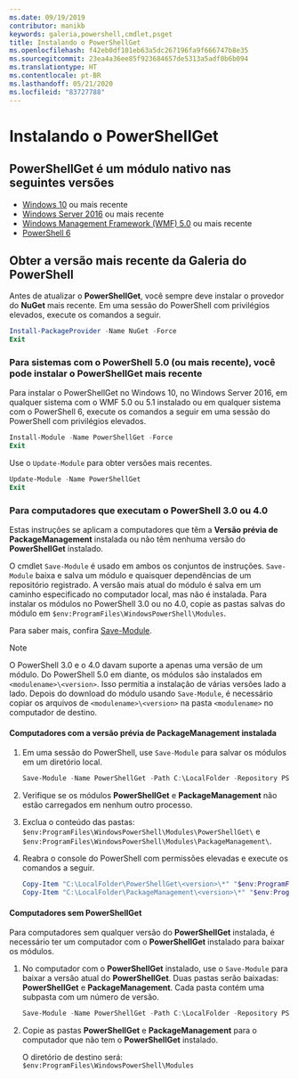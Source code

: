 ```yaml
---
ms.date: 09/19/2019
contributor: manikb
keywords: galeria,powershell,cmdlet,psget
title: Instalando o PowerShellGet
ms.openlocfilehash: f42eb0df101eb63a5dc267196fa9f666747b8e35
ms.sourcegitcommit: 23ea4a36ee85f923684657de5313a5adf0b6b094
ms.translationtype: HT
ms.contentlocale: pt-BR
ms.lasthandoff: 05/21/2020
ms.locfileid: "83727788"
---
```

# <a name="installing-powershellget"></a>Instalando o PowerShellGet

## <a name="powershellget-is-an-in-box-module-in-the-following-releases"></a>PowerShellGet é um módulo nativo nas seguintes versões

- [Windows 10](https://www.microsoft.com/windows) ou mais recente
- [Windows Server 2016](/windows-server/windows-server) ou mais recente
- [Windows Management Framework (WMF) 5.0](https://www.microsoft.com/download/details.aspx?id=50395) ou mais recente
- [PowerShell 6](https://github.com/PowerShell/PowerShell/releases)

## <a name="get-the-latest-version-from-powershell-gallery"></a>Obter a versão mais recente da Galeria do PowerShell

Antes de atualizar o **PowerShellGet**, você sempre deve instalar o provedor do **NuGet** mais recente. Em uma sessão do PowerShell com privilégios elevados, execute os comandos a seguir.

```powershell
Install-PackageProvider -Name NuGet -Force
Exit
```

### <a name="for-systems-with-powershell-50-or-newer-you-can-install-the-latest-powershellget"></a>Para sistemas com o PowerShell 5.0 (ou mais recente), você pode instalar o PowerShellGet mais recente

Para instalar o PowerShellGet no Windows 10, no Windows Server 2016, em qualquer sistema com o WMF 5.0 ou 5.1 instalado ou em qualquer sistema com o PowerShell 6, execute os comandos a seguir em uma sessão do PowerShell com privilégios elevados.

```powershell
Install-Module -Name PowerShellGet -Force
Exit
```

Use o `Update-Module` para obter versões mais recentes.

```powershell
Update-Module -Name PowerShellGet
Exit
```

### <a name="for-computers-running-powershell-30-or-powershell-40"></a>Para computadores que executam o PowerShell 3.0 ou 4.0

Estas instruções se aplicam a computadores que têm a **Versão prévia de PackageManagement** instalada ou não têm nenhuma versão do **PowerShellGet** instalado.

O cmdlet `Save-Module` é usado em ambos os conjuntos de instruções. `Save-Module` baixa e salva um módulo e quaisquer dependências de um repositório registrado. A versão mais atual do módulo é salva em um caminho especificado no computador local, mas não é instalada. Para instalar os módulos no PowerShell 3.0 ou no 4.0, copie as pastas salvas do módulo em `$env:ProgramFiles\WindowsPowerShell\Modules`.

Para saber mais, confira [Save-Module](/powershell/module/PowershellGet/Save-Module).

> [!NOTE]
> O PowerShell 3.0 e o 4.0 davam suporte a apenas uma versão de um módulo. Do PowerShell 5.0 em diante, os módulos são instalados em `<modulename>\<version>`. Isso permitia a instalação de várias versões lado a lado. Depois do download do módulo usando `Save-Module`, é necessário copiar os arquivos de `<modulename>\<version>` na pasta `<modulename>` no computador de destino.

#### <a name="computers-with-the-packagemanagement-preview-installed"></a>Computadores com a versão prévia de PackageManagement instalada

1. Em uma sessão do PowerShell, use `Save-Module` para salvar os módulos em um diretório local.

   ```powershell
   Save-Module -Name PowerShellGet -Path C:\LocalFolder -Repository PSGallery
   ```

1. Verifique se os módulos **PowerShellGet** e **PackageManagement** não estão carregados em nenhum outro processo.
1. Exclua o conteúdo das pastas: `$env:ProgramFiles\WindowsPowerShell\Modules\PowerShellGet\` e `$env:ProgramFiles\WindowsPowerShell\Modules\PackageManagement\`.
1. Reabra o console do PowerShell com permissões elevadas e execute os comandos a seguir.

   ```powershell
   Copy-Item "C:\LocalFolder\PowerShellGet\<version>\*" "$env:ProgramFiles\WindowsPowerShell\Modules\PowerShellGet\" -Recurse -Force
   Copy-Item "C:\LocalFolder\PackageManagement\<version>\*" "$env:ProgramFiles\WindowsPowerShell\Modules\PackageManagement\" -Recurse -Force
   ```

#### <a name="computers-without-powershellget"></a>Computadores sem PowerShellGet

Para computadores sem qualquer versão do **PowerShellGet** instalada, é necessário ter um computador com o **PowerShellGet** instalado para baixar os módulos.

1. No computador com o **PowerShellGet** instalado, use o `Save-Module` para baixar a versão atual do **PowerShellGet**. Duas pastas serão baixadas: **PowerShellGet** e **PackageManagement**. Cada pasta contém uma subpasta com um número de versão.

   ```powershell
   Save-Module -Name PowerShellGet -Path C:\LocalFolder -Repository PSGallery
   ```

1. Copie as pastas **PowerShellGet** e **PackageManagement** para o computador que não tem o **PowerShellGet** instalado.

   O diretório de destino será: `$env:ProgramFiles\WindowsPowerShell\Modules`
